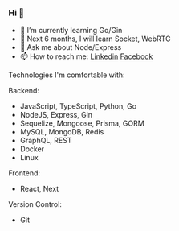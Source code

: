 ### Hi  👋 
- 🌱 I’m currently learning Go/Gin
- 🤔 Next 6 months, I will learn Socket, WebRTC 
- 💬 Ask me about Node/Express 
- 📫 How to reach me: [Linkedin](https://www.linkedin.com/in/imalimran/)  [Facebook](https://www.facebook.com/engr.aih/)


Technologies I'm comfortable with:

Backend:
- JavaScript, TypeScript, Python, Go
- NodeJS, Express, Gin
- Sequelize, Mongoose, Prisma, GORM
- MySQL, MongoDB, Redis
- GraphQL, REST
- Docker
- Linux

Frontend:
- React, Next

Version Control:
- Git
